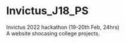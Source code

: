 # Invictus_J18_PS
Invictus 2022 hackathon (19-20th Feb, 24hrs) <br>
A website shocasing college projects.
